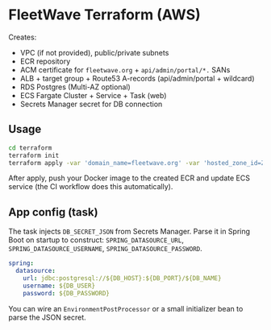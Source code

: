 # FleetWave Terraform (AWS)

Creates:
- VPC (if not provided), public/private subnets
- ECR repository
- ACM certificate for `fleetwave.org` + `api/admin/portal/*.` SANs
- ALB + target group + Route53 A-records (api/admin/portal + wildcard)
- RDS Postgres (Multi-AZ optional)
- ECS Fargate Cluster + Service + Task (web)
- Secrets Manager secret for DB connection

## Usage
```bash
cd terraform
terraform init
terraform apply -var 'domain_name=fleetwave.org' -var 'hosted_zone_id=ZXXXXXXXXXXXXX'
```
After apply, push your Docker image to the created ECR and update ECS service (the CI workflow does this automatically).

## App config (task)
The task injects `DB_SECRET_JSON` from Secrets Manager. Parse it in Spring Boot on startup to construct:
`SPRING_DATASOURCE_URL`, `SPRING_DATASOURCE_USERNAME`, `SPRING_DATASOURCE_PASSWORD`.
```yaml
spring:
  datasource:
    url: jdbc:postgresql://${DB_HOST}:${DB_PORT}/${DB_NAME}
    username: ${DB_USER}
    password: ${DB_PASSWORD}
```
You can wire an `EnvironmentPostProcessor` or a small initializer bean to parse the JSON secret.
